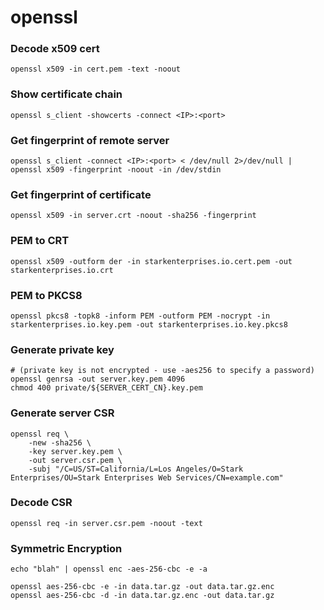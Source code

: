 # openssl

### Decode x509 cert

```
openssl x509 -in cert.pem -text -noout
```

### Show certificate chain

```
openssl s_client -showcerts -connect <IP>:<port>
```

### Get fingerprint of remote server

```
openssl s_client -connect <IP>:<port> < /dev/null 2>/dev/null | openssl x509 -fingerprint -noout -in /dev/stdin
```

### Get fingerprint of certificate

```
openssl x509 -in server.crt -noout -sha256 -fingerprint
```

### PEM to CRT
```
openssl x509 -outform der -in starkenterprises.io.cert.pem -out starkenterprises.io.crt
```

### PEM to PKCS8
```
openssl pkcs8 -topk8 -inform PEM -outform PEM -nocrypt -in starkenterprises.io.key.pem -out starkenterprises.io.key.pkcs8
```

### Generate private key
```
# (private key is not encrypted - use -aes256 to specify a password)
openssl genrsa -out server.key.pem 4096
chmod 400 private/${SERVER_CERT_CN}.key.pem
```

### Generate server CSR
```
openssl req \
    -new -sha256 \
    -key server.key.pem \
    -out server.csr.pem \
    -subj "/C=US/ST=California/L=Los Angeles/O=Stark Enterprises/OU=Stark Enterprises Web Services/CN=example.com"
```

### Decode CSR
```
openssl req -in server.csr.pem -noout -text
```

### Symmetric Encryption
```
echo "blah" | openssl enc -aes-256-cbc -e -a

openssl aes-256-cbc -e -in data.tar.gz -out data.tar.gz.enc
openssl aes-256-cbc -d -in data.tar.gz.enc -out data.tar.gz
```
